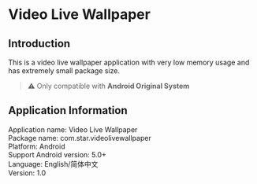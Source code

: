 # Video Live Wallpaper
## Introduction  
This is a video live wallpaper application with very low memory usage and has extremely small package size.
> :warning: Only compatible with **Android Original System**

## Application Information
Application name: Video Live Wallpaper  
Package name: com.star.videolivewallpaper  
Platform: Android  
Support Android version: 5.0+  
Language: English/简体中文  
Version: 1.0
